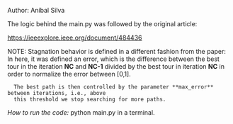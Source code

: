 Author: Aníbal Silva



The logic behind the main.py was followed by the original article:

https://ieeexplore.ieee.org/document/484436


NOTE: Stagnation behavior is defined in a different fashion from the paper: In here, it was defined an error, 
      which is the difference between the best tour in the iteration **NC** and **NC-1** divided by the best tour in 
      iteration **NC** in order to normalize the error between [0,1]. 
      
      The best path is then controlled by the parameter **max_error** between iterations, i.e., above 
      this threshold we stop searching for more paths.


*How to run the code:* python main.py in a terminal.

